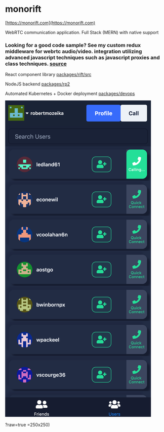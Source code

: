 # monorift
[https://monorift.com](https://monorift.com)

WebRTC communication application. Full Stack (MERN) with native support

### Looking for a good code sample? See my custom redux middleware for webrtc audio/video. integration utilizing advanced javascript techniques such as javascript proxies and class techniques. [source](https://github.com/rmozeika/monorift/blob/master/packages/rift/src/middleware/media.js)

React component library [packages/rift/src](https://github.com/rmozeika/monorift/tree/master/packages/rift/src)

NodeJS backend [packages/rp2](https://github.com/rmozeika/monorift/tree/master/packages/rp2)


Automated Kubernetes + Docker deployment [packages/devops](https://github.com/rmozeika/monorift/tree/master/packages/devops)

![Screenshot](https://github.com/rmozeika/monorift/blob/0.3.5/packages/rift/src/static/monoriftiPhoneX.png?s=200)

?raw=true =250x250)
